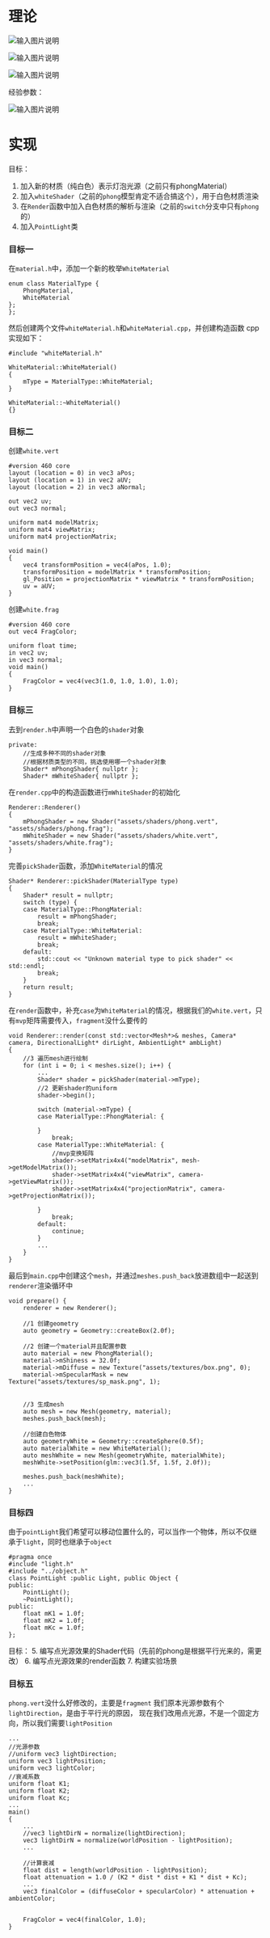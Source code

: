 # 理论

![输入图片说明](/imgs/2024-11-26/2dfpIGj5J1xnSsOp.png)

![输入图片说明](/imgs/2024-11-26/dHcTLRBK47oaLLKe.png)

![输入图片说明](/imgs/2024-11-26/CZ1U4Vk9RK3qmrLR.png)

经验参数：


![输入图片说明](/imgs/2024-11-26/ICANMfJeesDcFN9t.png)

# 实现
目标：
1. 加入新的材质（纯白色）表示灯泡光源（之前只有phongMaterial）
2. 加入`whiteShader`（之前的`phong`模型肯定不适合搞这个），用于白色材质渲染
3. 在`Render`函数中加入白色材质的解析与渲染（之前的`switch`分支中只有`phong`的）
4. 加入`PointLight`类

### 目标一
在`material.h`中，添加一个新的枚举`WhiteMaterial`
```
enum class MaterialType {
	PhongMaterial,
	WhiteMaterial
};
};
```
然后创建两个文件`whiteMaterial.h`和`whiteMaterial.cpp`，并创建构造函数
cpp实现如下：
```
#include "whiteMaterial.h"

WhiteMaterial::WhiteMaterial()
{
	mType = MaterialType::WhiteMaterial;
}

WhiteMaterial::~WhiteMaterial()
{}
```
### 目标二
创建`white.vert`
```
#version 460 core
layout (location = 0) in vec3 aPos;
layout (location = 1) in vec2 aUV;
layout (location = 2) in vec3 aNormal;

out vec2 uv;
out vec3 normal;

uniform mat4 modelMatrix;
uniform mat4 viewMatrix;
uniform mat4 projectionMatrix;

void main()
{
    vec4 transformPosition = vec4(aPos, 1.0);
    transformPosition = modelMatrix * transformPosition;
    gl_Position = projectionMatrix * viewMatrix * transformPosition;
    uv = aUV;
}
```
创建`white.frag`
```
#version 460 core
out vec4 FragColor;

uniform float time;
in vec2 uv;
in vec3 normal;
void main()
{
	FragColor = vec4(vec3(1.0, 1.0, 1.0), 1.0);
}
```
### 目标三
去到`render.h`中声明一个白色的`shader`对象
```
private:
	//生成多种不同的shader对象
	//根据材质类型的不同，挑选使用哪一个shader对象
	Shader* mPhongShader{ nullptr };
	Shader* mWhiteShader{ nullptr };
```
在`render.cpp`中的构造函数进行`mWhiteShader`的初始化
```
Renderer::Renderer()
{
	mPhongShader = new Shader("assets/shaders/phong.vert", "assets/shaders/phong.frag");
	mWhiteShader = new Shader("assets/shaders/white.vert", "assets/shaders/white.frag");
}
```
完善`pickShader`函数，添加`WhiteMaterial`的情况
```
Shader* Renderer::pickShader(MaterialType type)
{
	Shader* result = nullptr;
	switch (type) {
	case MaterialType::PhongMaterial:
		result = mPhongShader;
		break;
	case MaterialType::WhiteMaterial:
		result = mWhiteShader;
		break;
	default:
		std::cout << "Unknown material type to pick shader" << std::endl;
		break;
	}
	return result;
}
```
在`render`函数中，补充`case`为`WhiteMaterial`的情况，根据我们的`white.vert`，只有`mvp`矩阵需要传入，`fragment`没什么要传的
```
void Renderer::render(const std::vector<Mesh*>& meshes, Camera* camera, DirectionalLight* dirLight, AmbientLight* ambLight)
{
	//3 遍历mesh进行绘制
	for (int i = 0; i < meshes.size(); i++) {
		...
		Shader* shader = pickShader(material->mType);
		//2 更新shader的uniform
		shader->begin();

		switch (material->mType) {
		case MaterialType::PhongMaterial: {
			
		}
			break;
		case MaterialType::WhiteMaterial: {
			//mvp变换矩阵
			shader->setMatrix4x4("modelMatrix", mesh->getModelMatrix());
			shader->setMatrix4x4("viewMatrix", camera->getViewMatrix());
			shader->setMatrix4x4("projectionMatrix", camera->getProjectionMatrix());
			
		}
			break;
		default:
			continue;
		}
		...
	}
}
```
最后到`main.cpp`中创建这个`mesh`，并通过`meshes.push_back`放进数组中一起送到`renderer`渲染循环中
```
void prepare() {
    renderer = new Renderer();

    //1 创建geometry
    auto geometry = Geometry::createBox(2.0f);

    //2 创建一个material并且配置参数
    auto material = new PhongMaterial();
    material->mShiness = 32.0f;
    material->mDiffuse = new Texture("assets/textures/box.png", 0);
    material->mSpecularMask = new Texture("assets/textures/sp_mask.png", 1);


    //3 生成mesh
    auto mesh = new Mesh(geometry, material);
    meshes.push_back(mesh);

    //创建白色物体
    auto geometryWhite = Geometry::createSphere(0.5f);
    auto materialWhite = new WhiteMaterial();
    auto meshWhite = new Mesh(geometryWhite, materialWhite);
    meshWhite->setPosition(glm::vec3(1.5f, 1.5f, 2.0f));

    meshes.push_back(meshWhite);
	...
}
```
### 目标四
由于`pointLight`我们希望可以移动位置什么的，可以当作一个物体，所以不仅继承于`light`，同时也继承于`object`
```
#pragma once
#include "light.h"
#include "../object.h"
class PointLight :public Light, public Object {
public:
	PointLight();
	~PointLight();
public:
	float mK1 = 1.0f;
	float mK2 = 1.0f;
	float mKc = 1.0f;
};
```

目标：
5. 编写点光源效果的Shader代码（先前的phong是根据平行光来的，需更改）
6. 编写点光源效果的render函数
7. 构建实验场景

### 目标五
`phong.vert`没什么好修改的，主要是`fragment`
我们原本光源参数有个`lightDirection`，是由于平行光的原因，
现在我们改用点光源，不是一个固定方向，所以我们需要`lightPosition`
```
...
//光源参数
//uniform vec3 lightDirection;
uniform vec3 lightPosition;
uniform vec3 lightColor;
//衰减系数
uniform float K1;
uniform float K2;
uniform float Kc;
...
main()
{
    ...
    //vec3 lightDirN = normalize(lightDirection);
    vec3 lightDirN = normalize(worldPosition - lightPosition);
    ...

    //计算衰减
    float dist = length(worldPosition - lightPosition);
    float attenuation = 1.0 / (K2 * dist * dist + K1 * dist + Kc);
	...
    vec3 finalColor = (diffuseColor + specularColor) * attenuation + ambientColor;


    FragColor = vec4(finalColor, 1.0);
}
```
<!--stackedit_data:
eyJoaXN0b3J5IjpbLTU5MjIxNjI4MiwtMTAyNjg3ODg4OCwtMT
UwODc2Nzg2LC0xODY2NDY3Mjc3LC0xOTMyNjk5MTg3LC05NTE5
MjYxMzMsMTYzNDcxMTIsLTE3MzQ3NTEyNDMsLTIwMTY3OTQ1Nz
IsLTEzODg5MTcxODJdfQ==
-->